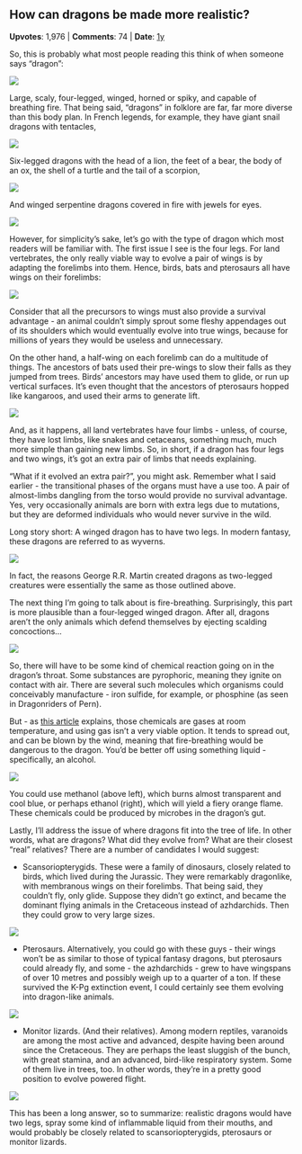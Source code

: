 ## How can dragons be made more realistic?
    
**Upvotes**: 1,976 | **Comments**: 74 | **Date**: [1y](https://www.quora.com/How-can-dragons-be-made-more-realistic/answer/Gary-Meaney)

So, this is probably what most people reading this think of when someone says “dragon”:

![](https://qph.fs.quoracdn.net/main-qimg-cada40b371ecfa1c83b66cb2f3cdbea6-lq)

Large, scaly, four-legged, winged, horned or spiky, and capable of breathing fire. That being said, “dragons” in folklore are far, far more diverse than this body plan. In French legends, for example, they have giant snail dragons with tentacles,

![](https://qph.fs.quoracdn.net/main-qimg-8d73e4a42790c0ba16f903698d874575-lq)

Six-legged dragons with the head of a lion, the feet of a bear, the body of an ox, the shell of a turtle and the tail of a scorpion,

![](https://qph.fs.quoracdn.net/main-qimg-5ef8c75c6b056e43a933abd19e222b92-lq)

And winged serpentine dragons covered in fire with jewels for eyes.

![](https://qph.fs.quoracdn.net/main-qimg-b479086c72e4c0a7fa2fa59e226d6a95-lq)

However, for simplicity’s sake, let’s go with the type of dragon which most readers will be familiar with. The first issue I see is the four legs. For land vertebrates, the only really viable way to evolve a pair of wings is by adapting the forelimbs into them. Hence, birds, bats and pterosaurs all have wings on their forelimbs:

![](https://qph.fs.quoracdn.net/main-qimg-6a55ffc2a7a593e253051d368b936eb6)

Consider that all the precursors to wings must also provide a survival advantage - an animal couldn’t simply sprout some fleshy appendages out of its shoulders which would eventually evolve into true wings, because for millions of years they would be useless and unnecessary.

On the other hand, a half-wing on each forelimb can do a multitude of things. The ancestors of bats used their pre-wings to slow their falls as they jumped from trees. Birds’ ancestors may have used them to glide, or run up vertical surfaces. It’s even thought that the ancestors of pterosaurs hopped like kangaroos, and used their arms to generate lift.

![](https://qph.fs.quoracdn.net/main-qimg-a7df4aad6bac76021df76492d04c13f1-pjlq)

And, as it happens, all land vertebrates have four limbs - unless, of course, they have lost limbs, like snakes and cetaceans, something much, much more simple than gaining new limbs. So, in short, if a dragon has four legs and two wings, it’s got an extra pair of limbs that needs explaining.

“What if it evolved an extra pair?”, you might ask. Remember what I said earlier - the transitional phases of the organs must have a use too. A pair of almost-limbs dangling from the torso would provide no survival advantage. Yes, very occasionally animals are born with extra legs due to mutations, but they are deformed individuals who would never survive in the wild.

Long story short: A winged dragon has to have two legs. In modern fantasy, these dragons are referred to as wyverns.

![](https://qph.fs.quoracdn.net/main-qimg-5f4662c539c3c1f7bcb45dc578a781b4-lq)

In fact, the reasons George R.R. Martin created dragons as two-legged creatures were essentially the same as those outlined above.

The next thing I’m going to talk about is fire-breathing. Surprisingly, this part is more plausible than a four-legged winged dragon. After all, dragons aren’t the only animals which defend themselves by ejecting scalding concoctions…

![](https://qph.fs.quoracdn.net/main-qimg-cf05817225e907ae5c51eb21a728b0b2-lq)

So, there will have to be some kind of chemical reaction going on in the dragon’s throat. Some substances are pyrophoric, meaning they ignite on contact with air. There are several such molecules which organisms could conceivably manufacture - iron sulfide, for example, or phosphine (as seen in Dragonriders of Pern).

But - as [this article](https://www.sciencenewsforstudents.org/article/nature-shows-how-dragons-might-breathe-fire "www.sciencenewsforstudents.org") explains, those chemicals are gases at room temperature, and using gas isn’t a very viable option. It tends to spread out, and can be blown by the wind, meaning that fire-breathing would be dangerous to the dragon. You’d be better off using something liquid - specifically, an alcohol.

![](https://qph.fs.quoracdn.net/main-qimg-4794cba6aa12bc10435fc912066b4e5b-lq)

You could use methanol (above left), which burns almost transparent and cool blue, or perhaps ethanol (right), which will yield a fiery orange flame. These chemicals could be produced by microbes in the dragon’s gut.

Lastly, I’ll address the issue of where dragons fit into the tree of life. In other words, what are dragons? What did they evolve from? What are their closest “real” relatives? There are a number of candidates I would suggest:

*   Scansoriopterygids. These were a family of dinosaurs, closely related to birds, which lived during the Jurassic. They were remarkably dragonlike, with membranous wings on their forelimbs. That being said, they couldn’t fly, only glide. Suppose they didn’t go extinct, and became the dominant flying animals in the Cretaceous instead of azhdarchids. Then they could grow to very large sizes.

![](https://qph.fs.quoracdn.net/main-qimg-3365ccaaad7cdbb34009eab80c47e084-lq)

*   Pterosaurs. Alternatively, you could go with these guys - their wings won’t be as similar to those of typical fantasy dragons, but pterosaurs could already fly, and some - the azhdarchids - grew to have wingspans of over 10 metres and possibly weigh up to a quarter of a ton. If these survived the K-Pg extinction event, I could certainly see them evolving into dragon-like animals.

![](https://qph.fs.quoracdn.net/main-qimg-e90b4169d3a1ffd49da451d8871946c4-lq)

*   Monitor lizards. (And their relatives). Among modern reptiles, varanoids are among the most active and advanced, despite having been around since the Cretaceous. They are perhaps the least sluggish of the bunch, with great stamina, and an advanced, bird-like respiratory system. Some of them live in trees, too. In other words, they’re in a pretty good position to evolve powered flight.

![](https://qph.fs.quoracdn.net/main-qimg-a07bc86e0f67201b7eb60bff2fa0d97a-lq)

This has been a long answer, so to summarize: realistic dragons would have two legs, spray some kind of inflammable liquid from their mouths, and would probably be closely related to scansoriopterygids, pterosaurs or monitor lizards.

